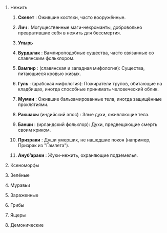 1. Нежить
	1. **Скелет** : Ожившие костяки, часто вооружённые.

	2. **Лич** : Могущественные маги-некроманты, добровольно превратившие себя в нежить для бессмертия.

	3. **Упырь** 

	4. **Вурдалак** : Вампироподобные существа, часто связанные со славянским фольклором.

	5. **Вампир** : (славянская и западная мифология): Существа, питающиеся кровью живых.

	6. **Гуль** : (арабская мифология): Пожиратели трупов, обитающие на кладбищах, иногда способные принимать человеческий облик.

	7. **Мумии** : Ожившие бальзамированные тела, иногда защищённые проклятиями.

	8. **Ракшасы** (индийский эпос) : Злые духи, оживляющие тела.

	9. **Банши** : (ирландский фольклор): Духи, предвещающие смерть своим криком.

	10. **Призраки** : Души умерших, не нашедшие покоя (например, Призрак из "Гамлета").

	11. **Ануб’араки** : Жуки-нежить, охраняющие подземелья.

3. Ксеноморфы


4. Зелёные


5. Муравьи


6. Зараженные


7. Грибы


8. Ящеры


9. Демонические

